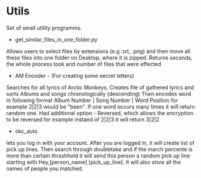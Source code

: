 # Utils

Set of small utility programms.

* get_similar_files_in_one_folder.py 

Allows users to select files by extensions (e.g .txt, .png) and then move all these files into one folder on Desktop, 
where it is zipped. Returns seconds, the whole process took and number of files that were effected

* AM Encoder - (For creating some secret letters)

Searches for all lyrics of Arctic Monkeys, Creates file of gathered lyrics and sorts Albums and songs chronologically (descending) Then encodes word in following format Album Number | Song Number | Word Position for example 2|2|3 would be "been". If one word occurs many times it will return random one. 
Had additional option - Reversed, which allows the encryption to be reversed for example instaed of 2|2|3 it will return 3|2|2

* okc_auto

lets you log in with your account. After you are logged in, it will create list of pick up lines. Then search through doubletake and if the march percente is more than certain thrashhold it will send this person a random pick up line starting with Hey,[person_name] [pick_up_line]. It will also store all the names of people you matched.
